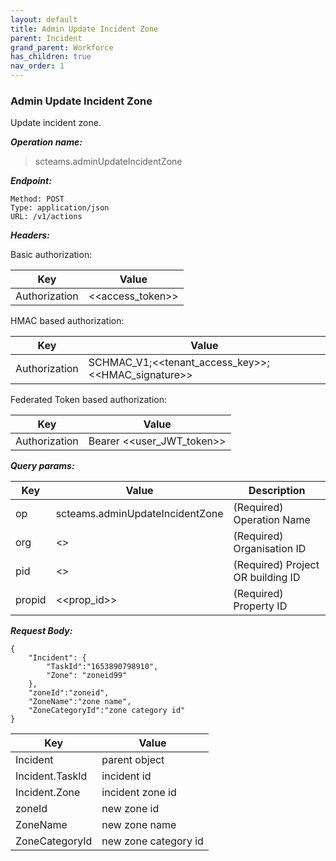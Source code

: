 ```yaml
---
layout: default
title: Admin Update Incident Zone
parent: Incident
grand_parent: Workforce
has_children: true
nav_order: 1
---
```


### Admin Update Incident Zone

Update incident zone.

***Operation name:***

> scteams.adminUpdateIncidentZone

***Endpoint:***

```
Method: POST
Type: application/json
URL: /v1/actions
```

***Headers:***

Basic authorization:

|Key|Value|
|---|---|
|Authorization|<<access_token>>|


HMAC based authorization:

|Key|Value|
|---|---|
|Authorization|SCHMAC_V1;<<tenant_access_key>>;<<HMAC_signature>>|

Federated Token based authorization:

|Key|Value|
|---|---|
|Authorization|Bearer <<user_JWT_token>>|

***Query params:***

| Key | Value | Description |
| --- | ------|-------------|
| op | scteams.adminUpdateIncidentZone | (Required) Operation Name |
| org | <<org>> | (Required) Organisation ID |
| pid | <<pid>> | (Required) Project OR building ID |
| propid | <<prop_id>> | (Required) Property ID |


***Request Body:***

```
{
    "Incident": {
        "TaskId":"1653890798910",
        "Zone": "zoneid99"
    },
    "zoneId":"zoneid",
    "ZoneName":"zone name",
    "ZoneCategoryId":"zone category id"
}
```

|Key|Value|
|---|---|
|Incident|parent object|
|Incident.TaskId|incident id|
|Incident.Zone|incident zone id|
|zoneId|new zone id|
|ZoneName|new zone name|
|ZoneCategoryId|new zone category id|